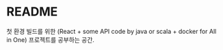 # README #

첫 환경 빌드를 위한 (React + some API code by java or scala + docker for All in One) 프로젝트를 공부하는 공간.
